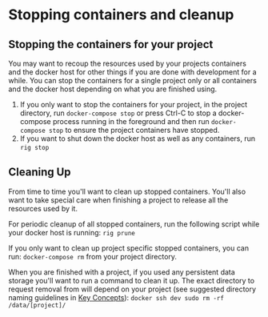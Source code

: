 # Stopping containers and cleanup

## Stopping the containers for your project

You may want to recoup the resources used by your projects containers and the docker host for other things if you are 
done with development for a while.  You can stop the containers for a single project only or all containers and the docker 
host depending on what you are finished using.

1. If you only want to stop the containers for your project, in the project directory, run `docker-compose stop` or 
press Ctrl-C to stop a docker-compose process running in the foreground and then run `docker-compose stop` to ensure 
the project containers have stopped.
1. If you want to shut down the docker host as well as any containers, run `rig stop`

## Cleaning Up

From time to time you'll want to clean up stopped containers. You'll also want to take special care when finishing a 
project to release all the resources used by it.

For periodic cleanup of all stopped containers, run the following script while your docker host is running: `rig prune`

If you only want to clean up project specific stopped containers, you can run: `docker-compose rm` from your project directory.

When you are finished with a project, if you used any persistent data storage you'll want to run a command to clean it 
up. The exact directory to request removal from will depend on your project (see suggested directory naming guidelines in 
[Key Concepts](../project-setup/key-concepts.md#persistent-data-volume)): `docker ssh dev sudo rm -rf /data/[project]/`
